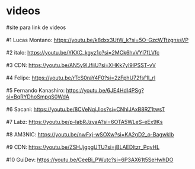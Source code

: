 # videos
#site para link de videos
<br><br>
#1 Lucas Montano: https://youtu.be/k8dxx3UtW_k?si=5O-GzcWTtzgnssVP
<br><br>
#2 italo: https://youtu.be/YKXC_kgyz1o?si=2MCk6hvVYl7fLVfc
<br><br>
#3 CDN: https://youtu.be/AN5y9IJfiiU?si=XHKk7yl9IPSST-vV
<br><br>
#4 Felipe: https://youtu.be/rTcS0raY4F0?si=2zFphU72fsf1I_rI
<br><br>
#5 Fernando Kanashiro: https://youtu.be/6JE4HdI4PSg?si=BqRYDhoSmpqS0WdA
<br><br>
#6 Sacani: https://youtu.be/8CVeNqiJlos?si=CNhIJAxB8RZ1twsT
<br><br>
#7 Labz: https://youtu.be/p-IabRJzyaA?si=6OTA5WLeS-eEx9Ks
<br><br>
#8 AM3NIC: https://youtu.be/nwFxj-wSOXw?si=KA2gD2_o-Bagwklb
<br><br>
#9 CDN: https://youtu.be/ZSHJjgpgUTU?si=jBLAEDltzr_PqvHL
<br><br>
#10 GuiDev: https://youtu.be/CeeBi_PWutc?si=6P3AX61t5SeHwhDO
